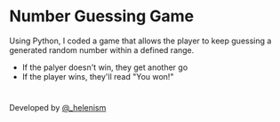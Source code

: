 # Number Guessing Game

Using Python, I coded a game that allows the player to keep guessing a generated random number within a defined range.
- If the palyer doesn't win, they get another go
- If the player wins, they'll read "You won!"

#
Developed by [@_helenism](https://twitter.com/_helenism)
